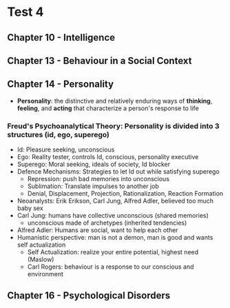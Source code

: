 # Test 4

## Chapter 10 - Intelligence

## Chapter 13 - Behaviour in a Social Context

## Chapter 14 - Personality
+ **Personality**: the distinctive and relatively enduring ways of **thinking**, **feeling**, and **acting** that characterize a person's response to life

### Freud's Psychoanalytical Theory: Personality is divided into 3 structures (id, ego, superego)
+ Id: Pleasure seeking, unconscious
+ Ego: Reality tester, controls Id, conscious, personality executive
+ Superego: Moral seeking, ideals of society, Id blocker
+ Defence Mechanisms: Strategies to let Id out while satisfying superego
	+ Repression: push bad memories into unconscious
	+ Sublimation: Translate impulses to another job
	+ Denial, Displacement, Projection, Rationalization, Reaction Formation
+ Neoanalysts: Erik Erikson, Carl Jung, Alfred Adler, believed too much baby sex
+ Carl Jung: humans have collective unconscious (shared memories)
	+ unconscious made of archetypes (inherited tendencies)
+ Alfred Adler: Humans are social, want to help each other
+ Humanistic perspective: man is not a demon, man is good and wants self actualization
	+ Self Actualization: realize your entire potential, highest need (Maslow)
	+ Carl Rogers: behaviour is a response to our conscious and environment

## Chapter 16 - Psychological Disorders
